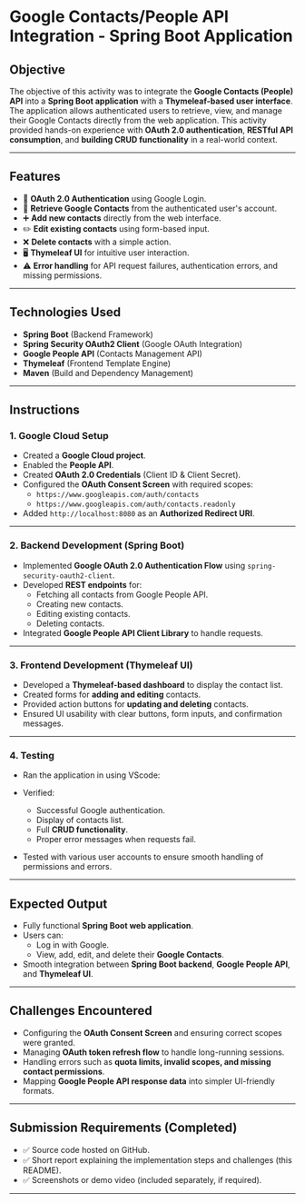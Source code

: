 # Google Contacts/People API Integration - Spring Boot Application

## Objective

The objective of this activity was to integrate the **Google Contacts (People) API** into a **Spring Boot application** with a **Thymeleaf-based user interface**. The application allows authenticated users to retrieve, view, and manage their Google Contacts directly from the web application. This activity provided hands-on experience with **OAuth 2.0 authentication**, **RESTful API consumption**, and **building CRUD functionality** in a real-world context.

---

## Features

- 🔐 **OAuth 2.0 Authentication** using Google Login.
- 📇 **Retrieve Google Contacts** from the authenticated user's account.
- ➕ **Add new contacts** directly from the web interface.
- ✏️ **Edit existing contacts** using form-based input.
- ❌ **Delete contacts** with a simple action.
- 🖥️ **Thymeleaf UI** for intuitive user interaction.
- ⚠️ **Error handling** for API request failures, authentication errors, and missing permissions.

---

## Technologies Used

- **Spring Boot** (Backend Framework)
- **Spring Security OAuth2 Client** (Google OAuth Integration)
- **Google People API** (Contacts Management API)
- **Thymeleaf** (Frontend Template Engine)
- **Maven** (Build and Dependency Management)

---

## Instructions

### 1. Google Cloud Setup

- Created a **Google Cloud project**.
- Enabled the **People API**.
- Created **OAuth 2.0 Credentials** (Client ID & Client Secret).
- Configured the **OAuth Consent Screen** with required scopes:
    - `https://www.googleapis.com/auth/contacts`
    - `https://www.googleapis.com/auth/contacts.readonly`
- Added `http://localhost:8080` as an **Authorized Redirect URI**.

---

### 2. Backend Development (Spring Boot)

- Implemented **Google OAuth 2.0 Authentication Flow** using `spring-security-oauth2-client`.
- Developed **REST endpoints** for:
    - Fetching all contacts from Google People API.
    - Creating new contacts.
    - Editing existing contacts.
    - Deleting contacts.
- Integrated **Google People API Client Library** to handle requests.

---

### 3. Frontend Development (Thymeleaf UI)

- Developed a **Thymeleaf-based dashboard** to display the contact list.
- Created forms for **adding and editing** contacts.
- Provided action buttons for **updating and deleting** contacts.
- Ensured UI usability with clear buttons, form inputs, and confirmation messages.

---

### 4. Testing

- Ran the application in using VScode:

- Verified:
    - Successful Google authentication.
    - Display of contacts list.
    - Full **CRUD functionality**.
    - Proper error messages when requests fail.
- Tested with various user accounts to ensure smooth handling of permissions and errors.

---

## Expected Output

- Fully functional **Spring Boot web application**.
- Users can:
    - Log in with Google.
    - View, add, edit, and delete their **Google Contacts**.
- Smooth integration between **Spring Boot backend**, **Google People API**, and **Thymeleaf UI**.

---

## Challenges Encountered

- Configuring the **OAuth Consent Screen** and ensuring correct scopes were granted.
- Managing **OAuth token refresh flow** to handle long-running sessions.
- Handling errors such as **quota limits, invalid scopes, and missing contact permissions**.
- Mapping **Google People API response data** into simpler UI-friendly formats.

---

## Submission Requirements (Completed)

- ✅ Source code hosted on GitHub.
- ✅ Short report explaining the implementation steps and challenges (this README).
- ✅ Screenshots or demo video (included separately, if required).

---

